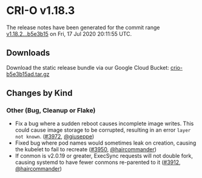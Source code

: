 # CRI-O v1.18.3

The release notes have been generated for the commit range
[v1.18.2...b5e3b15](https://github.com/cri-o/cri-o/compare/v1.18.2...b5e3b15ade91e6aa12c465a51e02952855f14ac5) on Fri, 17 Jul 2020 20:11:55 UTC.

## Downloads

Download the static release bundle via our Google Cloud Bucket:
[crio-b5e3b15ad.tar.gz][0]

[0]: https://storage.googleapis.com/k8s-conform-cri-o/artifacts/crio-b5e3b15ad.tar.gz

## Changes by Kind

### Other (Bug, Cleanup or Flake)

- Fix a bug where a sudden reboot causes incomplete image writes. This could cause image storage to be corrupted, resulting in an error `layer not known`. ([#3972](https://github.com/cri-o/cri-o/pull/3972), [@giuseppe](https://github.com/giuseppe))
- Fixed bug where pod names would sometimes leak on creation, causing the kubelet to fail to recreate ([#3950](https://github.com/cri-o/cri-o/pull/3950), [@haircommander](https://github.com/haircommander))
- If conmon is v2.0.19 or greater, ExecSync requests will not double fork, causing systemd to have fewer conmons re-parented to it ([#3912](https://github.com/cri-o/cri-o/pull/3912), [@haircommander](https://github.com/haircommander))
